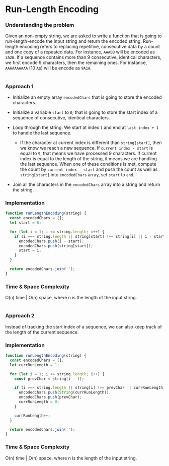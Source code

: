 # Run-Length Encoding

### Understanding the problem

Given an non-empty string, we are asked to write a function that is going to run-length-encode the input string and return the encoded string. Run-length encoding refers to replacing repetitive, consecutive data by a count and one copy of a repeated data. For instance, `AAABB` will be encoded as `3A2B`. If a sequence contains more than 9 consecutive, identical characters, we first encode 9 characters, then the remaining ones. For instance, `AAAAAAAAAA` (10 `A`s) will be encode as `9A1A`.

#

### Approach 1

- Initialize an empty array `encodedChars` that is going to store the encoded characters.

- Initialize a variable `start` to `0`, that is going to store the start index of a sequence of consecutive, identical characters.

- Loop through the string. We start at index `1` and end at `last index + 1` to handle the last sequence.

  - If the character at current index is different than `string[start]`, then we know we reach a new sequence. If `current index - start` is equal to `9`, that means we have processed 9 characters. If current index is equal to the length of the string, it means we are handling the last sequence. When one of these conditions is met, compute the count by `current index - start` and push the count as well as `string[start]` into `encodedChars` array, set `start` to `end`.

- Join all the characters in the `encodedChars` array into a string and return the string.

### Implementation

```js
function runLengthEncoding(string) {
  const encodedChars = [];
  let start = 0;

  for (let i = 1; i <= string.length; i++) {
    if (i === string.length || string[start] !== string[i] || i - start === 9) {
      encodedChars.push(i - start);
      encodedChars.push(string[start]);
      start = i;
    }
  }

  return encodedChars.join('');
}
```

### Time & Space Complexity

O(n) time | O(n) space, where n is the length of the input string.

#

### Approach 2

Instead of tracking the start index of a sequence, we can also keep track of the length of the current sequence.

### Implementation

```js
function runLengthEncoding(string) {
  const encodedChars = [];
  let currRunLength = 1;

  for (let i = 1; i <= string.length; i++) {
    const prevChar = string[i - 1];

    if (i === string.length || string[i] !== prevChar || currRunLength === 9) {
      encodedChars.push(String(currRunLength));
      encodedChars.push(prevChar);
      currRunLength = 0;
    }

    currRunLength++;
  }

  return encodedChars.join('');
}
```

### Time & Space Complexity

O(n) time | O(n) space, where n is the length of the input string.
